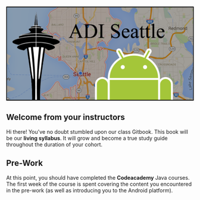 ![adi-sea.png](adi-sea.png)

## Welcome from your instructors

Hi there! You've no doubt stumbled upon our class Gitbook. This book will be our **living syllabus**. It will grow and become a true study guide throughout the duration of your cohort.

## Pre-Work

At this point, you should have completed the **Codeacademy** Java courses. The first week of the course is spent covering the content you encountered in the pre-work (as well as introducing you to the Android platform).
